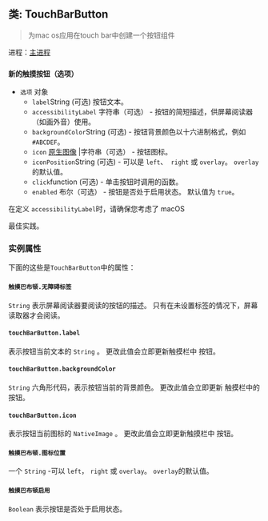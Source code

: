 ## 类: TouchBarButton

> 为mac os应用在touch bar中创建一个按钮组件

进程：[主进程](../glossary.md#main-process)

### `新的触摸按钮（选项）`

* `选项` 对象
  * ` label `String (可选) 按钮文本。
  * `accessibilityLabel` 字符串（可选） - 按钮的简短描述，供屏幕阅读器（如画外音）使用。
  * ` backgroundColor `String (可选) - 按钮背景颜色以十六进制格式，例如 ` #ABCDEF `。
  * `icon` [原生图像](native-image.md) |字符串（可选） - 按钮图标。
  * ` iconPosition `String (可选) - 可以是 ` left `、` right` 或 ` overlay `。 `overlay`的默认值。
  * ` click `function (可选) - 单击按钮时调用的函数。
  * `enabled` 布尔（可选） - 按钮是否处于启用状态。  默认值为 `true`。

在定义 `accessibilityLabel`时，请确保您</a>考虑了 macOS

最佳实践。</p> 



### 实例属性

下面的这些是`TouchBarButton`中的属性：



#### `触摸巴布顿.无障碍标签`

`String` 表示屏幕阅读器要阅读的按钮的描述。 只有在未设置标签的情况下，屏幕读取器才会阅读。



#### `touchBarButton.label`

表示按钮当前文本的 `String` 。 更改此值会立即更新触摸栏中 按钮。



#### `touchBarButton.backgroundColor`

`String` 六角形代码，表示按钮当前的背景颜色。 更改此值会立即更新 触摸栏中的按钮。



#### `touchBarButton.icon`

表示按钮当前图标的 `NativeImage` 。 更改此值会立即更新触摸栏中 按钮。



#### `触摸巴布顿.图标位置`

一个 `String` -可以 `left`， `right` 或 `overlay`。  `overlay`的默认值。



#### `触摸巴布顿启用`

`Boolean` 表示按钮是否处于启用状态。

